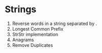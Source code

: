# Strings
1) Reverse words in a string separated by .
2) Longest Common Prefix
3) StrStr implementation
4) Anagrams
5) Remove Duplicates
